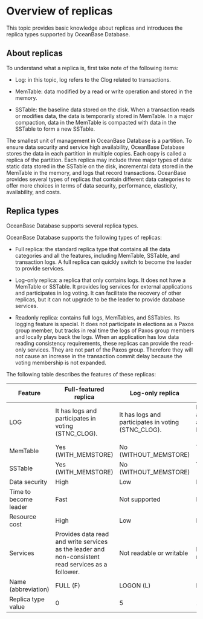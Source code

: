 Overview of replicas 
=========================================

This topic provides basic knowledge about replicas and introduces the replica types supported by OceanBase Database. 

About replicas 
-----------------------------------

To understand what a replica is, first take note of the following items:

* Log: in this topic, log refers to the Clog related to transactions.

  

* MemTable: data modified by a read or write operation and stored in the memory.

  

* SSTable: the baseline data stored on the disk. When a transaction reads or modifies data, the data is temporarily stored in MemTable. In a major compaction, data in the MemTable is compacted with data in the SSTable to form a new SSTable.

  




The smallest unit of management in OceanBase Database is a partition. To ensure data security and service high availability, OceanBase Database stores the data in each partition in multiple copies. Each copy is called a replica of the partition. Each replica may include three major types of data: static data stored in the SSTable on the disk, incremental data stored in the MemTable in the memory, and logs that record transactions. OceanBase provides several types of replicas that contain different data categories to offer more choices in terms of data security, performance, elasticity, availability, and costs.

Replica types 
----------------------------------

OceanBase Database supports several replica types. 

OceanBase Database supports the following types of replicas:

* Full replica: the standard replica type that contains all the data categories and all the features, including MemTable, SSTable, and transaction logs. A full replica can quickly switch to become the leader to provide services.

  

* Log-only replica: a replica that only contains logs. It does not have a MemTable or SSTable. It provides log services for external applications and participates in log voting. It can facilitate the recovery of other replicas, but it can not upgrade to be the leader to provide database services.

  

* Readonly replica: contains full logs, MemTables, and SSTables. Its logging feature is special. It does not participate in elections as a Paxos group member, but tracks in real time the logs of Paxos group members and locally plays back the logs. When an application has low data reading consistency requirements, these replicas can provide the read-only services. They are not part of the Paxos group. Therefore they will not cause an increase in the transaction commit delay because the voting membership is not expanded.

  




The following table describes the features of these replicas: 


|        Feature        |                                        Full-featured replica                                        |                  Log-only replica                   |                                    Read-only replica                                    |
|-----------------------|-----------------------------------------------------------------------------------------------------|-----------------------------------------------------|-----------------------------------------------------------------------------------------|
| LOG                   | It has logs and participates in voting (STNC_CLOG).                                                 | It has logs and participates in voting (STNC_CLOG). | It has logs. It is only a listener instead of a member of the Paxos group (ASYNC_CLOG). |
| MemTable              | Yes (WITH_MEMSTORE)                                                                                 | No (WITHOUT_MEMSTORE)                               | Yes (WITH_MEMSTORE)                                                                     |
| SSTable               | Yes (WITH_MEMSTORE)                                                                                 | No (WITHOUT_MEMSTORE)                               | Yes (WITH_MEMSTORE)                                                                     |
| Data security         | High                                                                                                | Low                                                 | Medium                                                                                  |
| Time to become leader | Fast                                                                                                | Not supported                                       | Not supported                                                                           |
| Resource cost         | High                                                                                                | Low                                                 | High                                                                                    |
| Services              | Provides data read and write services as the leader and non-consistent read services as a follower. | Not readable or writable                            | Non-consistent read service                                                             |
| Name (abbreviation)   | FULL (F)                                                                                            | LOGON (L)                                           | READONLY (R)                                                                            |
| Replica type value    | 0                                                                                                   | 5                                                   | 16                                                                                      |



